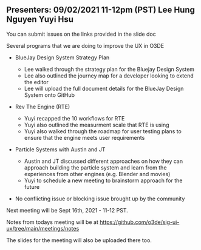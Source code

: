 Presenters: 09/02/2021 11-12pm (PST) 
Lee Hung Nguyen
Yuyi Hsu
----------

You can submit issues on the links provided in the slide doc

Several programs that we are doing to improve the UX in O3DE

   * BlueJay Design System Strategy Plan
       - Lee walked through the strategy plan for the Bluejay Design System
       - Lee also outlined the journey map for a developer looking to extend the editor
       - Lee will upload the full document details for the BlueJay Design System onto GitHub
        
  * Rev The Engine (RTE)
       - Yuyi recapped the 10 workflows for RTE
       - Yuyi also outlined the measurment scale that RTE is using
       - Yuyi also walked through the roadmap for user testing plans to ensure that the engine meets user requirements

  * Particle Systems with Austin and JT
       - Austin and JT discussed different approaches on how they can approach building the particle system and learn from the experiences from other engines (e.g. Blender and movies)
       - Yuyi to schedule a new meeting to brainstorm approach for the future

* No conflicting issue or blocking issue brought up by the community

Next meeting will be Sept 16th, 2021 - 11-12 PST.

Notes from todays meeting will be at https://github.com/o3de/sig-ui-ux/tree/main/meetings/notes

The slides for the meeting will also be uploaded there too.
